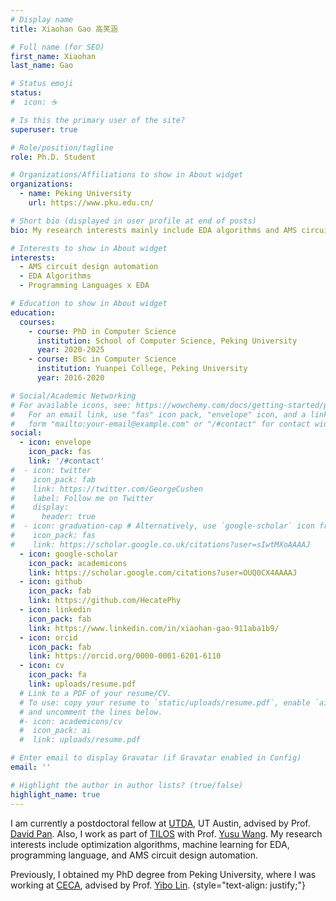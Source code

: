 ```yaml
---
# Display name
title: Xiaohan Gao 高笑涵

# Full name (for SEO)
first_name: Xiaohan
last_name: Gao

# Status emoji
status:
#  icon: ☕️

# Is this the primary user of the site?
superuser: true

# Role/position/tagline
role: Ph.D. Student

# Organizations/Affiliations to show in About widget
organizations:
  - name: Peking University
    url: https://www.pku.edu.cn/

# Short bio (displayed in user profile at end of posts)
bio: My research interests mainly include EDA algorithms and AMS circuit design automation.

# Interests to show in About widget
interests:
  - AMS circuit design automation
  - EDA Algorithms
  - Programming Languages x EDA

# Education to show in About widget
education:
  courses:
    - course: PhD in Computer Science
      institution: School of Computer Science, Peking University
      year: 2020-2025
    - course: BSc in Computer Science
      institution: Yuanpei College, Peking University
      year: 2016-2020

# Social/Academic Networking
# For available icons, see: https://wowchemy.com/docs/getting-started/page-builder/#icons
#   For an email link, use "fas" icon pack, "envelope" icon, and a link in the
#   form "mailto:your-email@example.com" or "/#contact" for contact widget.
social:
  - icon: envelope
    icon_pack: fas
    link: '/#contact'
#  - icon: twitter
#    icon_pack: fab
#    link: https://twitter.com/GeorgeCushen
#    label: Follow me on Twitter
#    display:
#      header: true
#  - icon: graduation-cap # Alternatively, use `google-scholar` icon from `ai` icon pack
#    icon_pack: fas
#    link: https://scholar.google.co.uk/citations?user=sIwtMXoAAAAJ
  - icon: google-scholar
    icon_pack: academicons
    link: https://scholar.google.com/citations?user=OUQ0CX4AAAAJ
  - icon: github
    icon_pack: fab
    link: https://github.com/HecatePhy
  - icon: linkedin
    icon_pack: fab
    link: https://www.linkedin.com/in/xiaohan-gao-911aba1b9/
  - icon: orcid
    icon_pack: fab
    link: https://orcid.org/0000-0001-6201-6110
  - icon: cv
    icon_pack: fa
    link: uploads/resume.pdf
  # Link to a PDF of your resume/CV.
  # To use: copy your resume to `static/uploads/resume.pdf`, enable `ai` icons in `params.yaml`,
  # and uncomment the lines below.
  #- icon: academicons/cv
  #  icon_pack: ai
  #  link: uploads/resume.pdf

# Enter email to display Gravatar (if Gravatar enabled in Config)
email: ''

# Highlight the author in author lists? (true/false)
highlight_name: true
---
```


I am currently a postdoctoral fellow at [UTDA](https://www.cerc.utexas.edu/utda/), UT Austin, advised by Prof. [David Pan](https://users.ece.utexas.edu/~dpan/).
Also, I work as part of [TILOS](https://tilos.ai/) with Prof. [Yusu Wang](http://yusu.belkin-wang.org/).
My research interests include optimization algorithms, machine learning for EDA, programming language, and AMS circuit design automation. 

Previously, I obtained my PhD degree from Peking University, where I was working at [CECA](https://ceca.pku.edu.cn/), advised by Prof. [Yibo Lin](https://yibolin.com/).
{style="text-align: justify;"}
